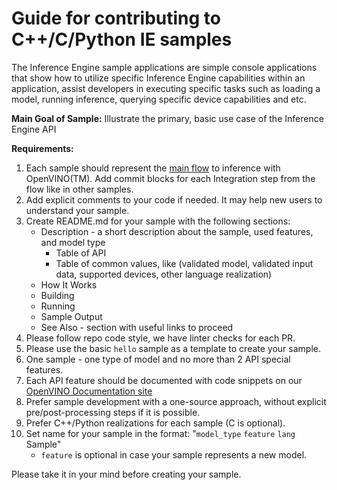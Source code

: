 #  Guide for contributing to C++/C/Python IE samples

The Inference Engine sample applications are simple console applications that show how to utilize specific Inference Engine capabilities within an application, assist developers in executing specific tasks such as loading a model, running inference, querying specific device capabilities and etc.

**Main Goal of Sample:** Illustrate the primary, basic use case of the Inference Engine API

**Requirements:**
1. Each sample should represent the [main flow](https://docs.openvinotoolkit.org/latest/openvino_docs_IE_DG_Integrate_with_customer_application_new_API.html) to inference with OpenVINO(TM). Add commit blocks for each Integration step from the flow like in other samples.
2. Add explicit comments to your code if needed. It may help new users to understand your sample.
3. Create README.md for your sample with the following sections:
   * Description - a short description about the sample, used features, and model type
      * Table of API
      * Table of common values, like (validated model, validated input data, supported devices, other language realization)
   * How It Works
   * Building
   * Running
   * Sample Output
   * See Also - section with useful links to proceed
4. Please follow repo code style, we have linter checks for each PR.
5. Please use the basic `hello` sample as a template to create your sample.
6. One sample - one type of model and no more than 2 API special features.
7. Each API feature should be documented with code snippets on our [OpenVINO Documentation site](https://docs.openvinotoolkit.org/)
8. Prefer sample development with a one-source approach, without explicit pre/post-processing steps if it is possible.
9. Prefer C++/Python realizations for each sample (C is optional).
10. Set name for your sample in the format: "`model_type` `feature` `lang` Sample"
     - `feature` is optional in case your sample represents a new model.

Please take it in your mind before creating your sample.

 